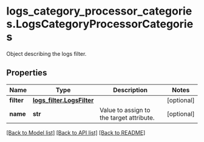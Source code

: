 # logs_category_processor_categories.LogsCategoryProcessorCategories

Object describing the logs filter.
## Properties
Name | Type | Description | Notes
------------ | ------------- | ------------- | -------------
**filter** | [**logs_filter.LogsFilter**](LogsFilter.md) |  | [optional] 
**name** | **str** | Value to assign to the target attribute. | [optional] 

[[Back to Model list]](README.md#documentation-for-models) [[Back to API list]](README.md#documentation-for-api-endpoints) [[Back to README]](README.md)


